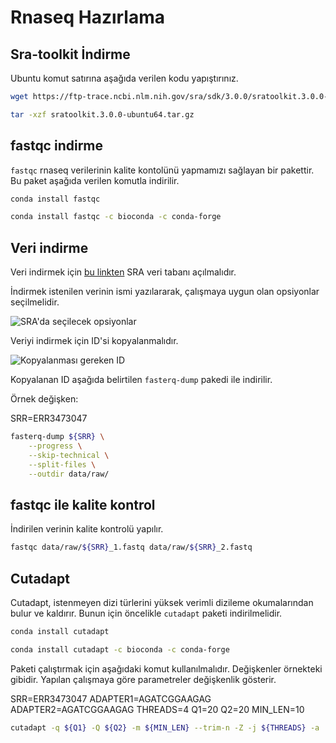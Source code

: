 
# Rnaseq Hazırlama

## Sra-toolkit İndirme

Ubuntu komut satırına aşağıda verilen kodu yapıştırınız. 

```bash
wget https://ftp-trace.ncbi.nlm.nih.gov/sra/sdk/3.0.0/sratoolkit.3.0.0-ubuntu64.tar.gz

tar -xzf sratoolkit.3.0.0-ubuntu64.tar.gz
```

## fastqc indirme 

`fastqc` rnaseq verilerinin kalite kontolünü yapmamızı sağlayan bir pakettir. Bu paket aşağıda verilen komutla indirilir. 

```bash
conda install fastqc

conda install fastqc -c bioconda -c conda-forge
```

## Veri indirme 

Veri indirmek için [bu linkten](https://www.ncbi.nlm.nih.gov/sra) SRA veri tabanı açılmalıdır. 

İndirmek istenilen verinin ismi yazılararak, çalışmaya uygun olan opsiyonlar seçilmelidir.  

![SRA'da seçilecek opsiyonlar](biyoinformatik/images/rnaseq_1.png)

Veriyi indirmek için ID'si kopyalanmalıdır.  

![Kopyalanması gereken ID](biyoinformatik/images/rnaseq_2.png)

Kopyalanan ID aşağıda belirtilen `fasterq-dump` pakedi ile indirilir. 

Örnek değişken:

SRR=ERR3473047

```bash
fasterq-dump ${SRR} \
    --progress \
    --skip-technical \
    --split-files \
    --outdir data/raw/ 

```

## fastqc ile kalite kontrol

İndirilen verinin kalite kontrolü yapılır.  

```bash
fastqc data/raw/${SRR}_1.fastq data/raw/${SRR}_2.fastq
```

## Cutadapt

Cutadapt, istenmeyen dizi türlerini yüksek verimli dizileme okumalarından bulur ve kaldırır. Bunun için öncelikle `cutadapt` paketi indirilmelidir.

```bash
conda install cutadapt

conda install cutadapt -c bioconda -c conda-forge
```

Paketi çalıştırmak için aşağıdaki komut kullanılmalıdır. Değişkenler örnekteki gibidir. Yapılan çalışmaya göre parametreler değişkenlik gösterir. 

SRR=ERR3473047
ADAPTER1=AGATCGGAAGAG
ADAPTER2=AGATCGGAAGAG
THREADS=4
Q1=20
Q2=20
MIN_LEN=10

```bash
cutadapt -q ${Q1} -Q ${Q2} -m ${MIN_LEN} --trim-n -Z -j ${THREADS} -a  ${ADAPTER1} -A ${ADAPTER2} -o data/processed/${SRR}_1.fastq.gz -p data/processed/${SRR}_2.fastq.gz data/raw/${SRR}_1.fastq data/raw/${SRR}_2.fastq
```




